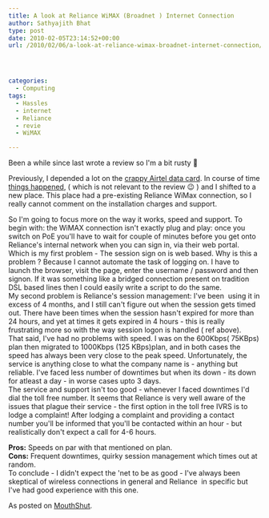 ```yaml
---
title: A look at Reliance WiMAX (Broadnet ) Internet Connection
author: Sathyajith Bhat
type: post
date: 2010-02-05T23:14:52+00:00
url: /2010/02/06/a-look-at-reliance-wimax-broadnet-internet-connection/




categories:
  - Computing
tags:
  - Hassles
  - internet
  - Reliance
  - revie
  - WiMAX

---
```

Been a while since last wrote a review so I'm a bit rusty 🙂

Previously, I depended a lot on the [crappy Airtel data card][1]. In course of time [things happened][2], ( which is not relevant to the review 😉 ) and I shifted to a new place. This place had a pre-existing Reliance WiMax connection, so I really cannot comment on the installation charges and support.



So I'm going to focus more on the way it works, speed and support. To begin with: the WiMAX connection isn't exactly plug and play: once you switch on PoE you'll have to wait for couple of minutes before you get onto Reliance's internal network when you can sign in, via their web portal. Which is my first problem - The session sign on is web based. Why is this a problem ? Because I cannot automate the task of logging on. I have to launch the browser, visit the page, enter the username / password and then signon. If it was something like a bridged connection present on tradition DSL based lines then I could easily write a script to do the same.  
My second problem is Reliance's session management: I've been  using it in excess of 4 months, and I still can't figure out when the session gets timed out. There have been times when the session hasn't expired for more than 24 hours, and yet at times it gets expired in 4 hours - this is really frustrating more so with the way session logon is handled ( ref above).  
That said, I've had no problems with speed. I was on the 600Kbps( 75KBps) plan then migrated to 1000Kbps (125 KBps)plan, and in both cases the speed has always been very close to the peak speed. Unfortunately, the service is anything close to what the company name is - anything but reliable. I've faced less number of downtimes but when its down - its down for atleast a day - in worse cases upto 3 days.  
The service and support isn't too good - whenever I faced downtimes I'd dial the toll free number. It seems that Reliance is very well aware of the issues that plague their service - the first option in the toll free IVRS is to lodge a complaint! After lodging a complaint and providing a contact number you'll be informed that you'll be contacted within an hour - but realistically don't expect a call for 4-6 hours.

**Pros:** Speeds on par with that mentioned on plan.  
**Cons:** Frequent downtimes, quirky session management which times out at random.  
To conclude - I didn't expect the 'net to be as good - I've always been skeptical of wireless connections in general and Reliance  in specific but I've had good experience with this one.

As posted on [MouthShut][3].

 [1]: https://www.mouthshut.com/review/Airtel_Data_Card-137337-1.html
 [2]: https://sathyabh.at/2008/09/21/onsite-opportunity-beckons/
 [3]: https://www.mouthshut.com/review/Reliance_Wi-Max-185804-1.html
